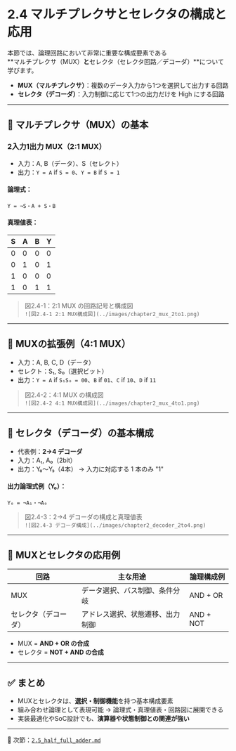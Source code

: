 # 2.4 マルチプレクサとセレクタの構成と応用

本節では、論理回路において非常に重要な構成要素である  
**マルチプレクサ（MUX）**と**セレクタ（セレクタ回路／デコーダ）**について学びます。

- **MUX（マルチプレクサ）**：複数のデータ入力から1つを選択して出力する回路  
- **セレクタ（デコーダ）**：入力制御に応じて1つの出力だけを High にする回路

---

## 🔹 マルチプレクサ（MUX）の基本

### 2入力1出力 MUX（2:1 MUX）

- 入力：A, B（データ）、S（セレクト）
- 出力：`Y = A` if `S = 0`、`Y = B` if `S = 1`

#### 論理式：

```
Y = ¬S・A + S・B
```

#### 真理値表：

| S | A | B | Y |
|---|---|---|---|
| 0 | 0 | 0 | 0 |
| 0 | 1 | 0 | 1 |
| 1 | 0 | 0 | 0 |
| 1 | 0 | 1 | 1 |

> 図2.4-1：2:1 MUX の回路記号と構成図  
> `![図2.4-1 2:1 MUX構成図](../images/chapter2_mux_2to1.png)`

---

## 🔹 MUXの拡張例（4:1 MUX）

- 入力：A, B, C, D（データ）  
- セレクト：S₁, S₀（選択ビット）  
- 出力：`Y = A` if `S₁S₀ = 00`、`B` if `01`、`C` if `10`、`D` if `11`

> 図2.4-2：4:1 MUX の構成図  
> `![図2.4-2 4:1 MUX構成図](../images/chapter2_mux_4to1.png)`

---

## 🔹 セレクタ（デコーダ）の基本構成

- 代表例：**2→4 デコーダ**
- 入力：A₁, A₀（2bit）
- 出力：Y₀〜Y₃（4本） → 入力に対応する 1 本のみ "1"

#### 出力論理式例（Y₀）：

```
Y₀ = ¬A₁・¬A₀
```

> 図2.4-3：2→4 デコーダの構成と真理値表  
> `![図2.4-3 デコーダ構成](../images/chapter2_decoder_2to4.png)`

---

## 🔹 MUXとセレクタの応用例

| 回路 | 主な用途 | 論理構成例 |
|------|----------|------------|
| MUX | データ選択、バス制御、条件分岐 | AND + OR |
| セレクタ（デコーダ） | アドレス選択、状態遷移、出力制御 | AND + NOT |

- MUX = **AND + OR の合成**
- セレクタ = **NOT + AND の合成**

---

## ✅ まとめ

- MUXとセレクタは、**選択・制御機能**を持つ基本構成要素
- 組み合わせ論理として表現可能 → 論理式・真理値表・回路図に展開できる
- 実装最適化やSoC設計でも、**演算器や状態制御との関連が強い**

---

📎 次節：[`2.5_half_full_adder.md`](./2.5_half_full_adder.md)
